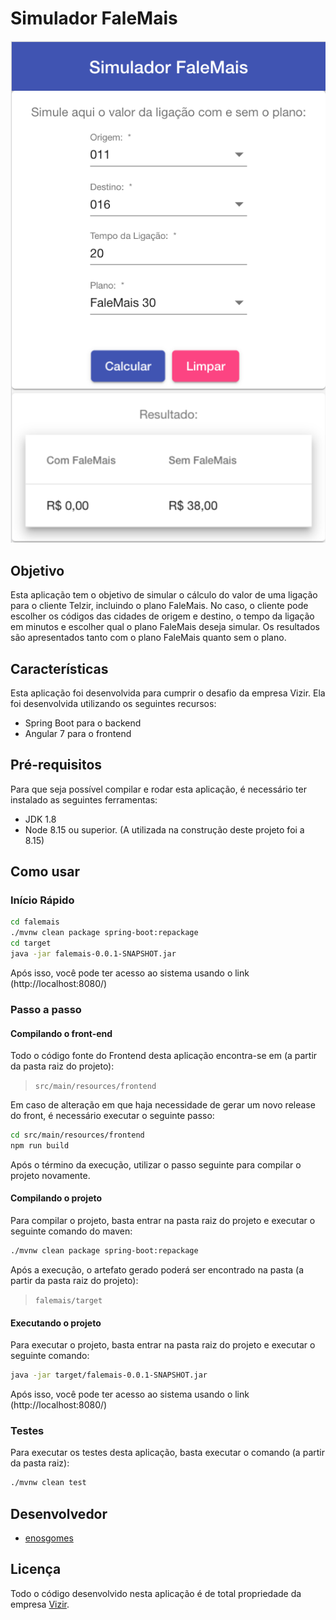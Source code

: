 # Simulador FaleMais

![falemais_screenshot](/src/main/resources/images/falemais_screenshot.png?raw=true&s=200 "Simulador FaleMais")

## Objetivo
Esta aplicação tem o objetivo de simular o cálculo do valor de uma ligação para o cliente Telzir, incluindo
o plano FaleMais. No caso, o cliente pode escolher os códigos das cidades de origem e destino, o tempo da ligação em minutos e escolher qual o plano FaleMais deseja simular. Os resultados são apresentados tanto com o plano FaleMais quanto sem o plano.

## Características
Esta aplicação foi desenvolvida para cumprir o desafio da empresa Vizir. Ela foi desenvolvida utilizando
os seguintes recursos:

- Spring Boot para o backend
- Angular 7 para o frontend

## Pré-requisitos
Para que seja possível compilar e rodar esta aplicação, é necessário ter instalado as seguintes ferramentas:

- JDK 1.8
- Node 8.15 ou superior. (A utilizada na construção deste projeto foi a 8.15)

## Como usar

### Início Rápido

``` bash
cd falemais
./mvnw clean package spring-boot:repackage
cd target
java -jar falemais-0.0.1-SNAPSHOT.jar
```

Após isso, você pode ter acesso ao sistema usando o link (http://localhost:8080/)

### Passo a passo

#### Compilando o front-end

Todo o código fonte do Frontend desta aplicação encontra-se em (a partir da pasta raiz do projeto):

> `src/main/resources/frontend`

Em caso de alteração em que haja necessidade de gerar um novo release do front, é necessário executar o seguinte passo:

``` bash
cd src/main/resources/frontend
npm run build
```

Após o término da execução, utilizar o passo seguinte para compilar o projeto novamente.

#### Compilando o projeto

Para compilar o projeto, basta entrar na pasta raiz do projeto e executar o seguinte comando do maven:

``` bash
./mvnw clean package spring-boot:repackage
```

Após a execução, o artefato gerado poderá ser encontrado na pasta (a partir da pasta raiz do projeto):

> `falemais/target`

#### Executando o projeto

Para executar o projeto, basta entrar na pasta raiz do projeto e executar o seguinte comando:

``` bash
java -jar target/falemais-0.0.1-SNAPSHOT.jar
```

Após isso, você pode ter acesso ao sistema usando o link (http://localhost:8080/)

### Testes

Para executar os testes desta aplicação, basta executar o comando (a partir da pasta raiz):

``` bash
./mvnw clean test
```

## Desenvolvedor

* [enosgomes](https://github.com/enosgomes)

## Licença

Todo o código desenvolvido nesta aplicação é de total propriedade da empresa [Vizir](https://github.com/vizir).
